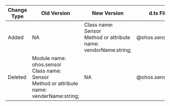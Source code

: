 | Change Type | Old Version | New Version | d.ts File |
| ---- | ------ | ------ | -------- |
|Added|NA|Class name: Sensor<br>Method or attribute name: vendorName:string;|@ohos.sensor.d.ts|
|Deleted|Module name: ohos.sensor<br>Class name: Sensor<br>Method or attribute name: venderName:string;|NA|@ohos.sensor.d.ts|
